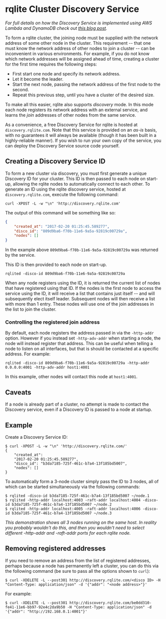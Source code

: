 # rqlite Cluster Discovery Service
_For full details on how the Discovery Service is implemented using AWS Lambda and DynamoDB check out [this blog post](http://www.philipotoole.com/building-a-cluster-discovery-service-with-aws-lambda-and-dynamodb/)._

To form a rqlite cluster, the joining node must be supplied with the network address of some other node in the cluster. This requirement -- that one must know the network address of other nodes to join a cluster -- can be inconvenient in various environments. For example, if you do not know which network addresses will be assigned ahead of time, creating a cluster for the first time requires the following steps:

 * First start one node and specify its network address.
 * Let it become the leader.
 * Start the next node, passing the network address of the first node to the second.
 * Repeat this previous step, until you have a cluster of the desired size.

To make all this easier, rqlite also supports _discovery_ mode. In this mode each node registers its network address with an external service, and learns the _join_ addresses of other nodes from the same service.

As a convenience, a free Discovery Service for rqlite is hosted at `discovery.rqlite.com`. Note that this service is provided on an _as-is_ basis, with no guarantees it will always be available (though it has been built in a highly-reliable manner). If you wish to run your own copy of the service, you can deploy the Discovery Service source code yourself.

## Creating a Discovery Service ID
To form a new cluster via discovery, you must first generate a unique Discovery ID for your cluster. This ID is then passed to each node on start-up, allowing the rqlite nodes to automatically connect to each other. To generate an ID using the rqlite discovery service, hosted at `discovery.rqlite.com`, execute the following command:
```
curl -XPOST -L -w "\n" 'http://discovery.rqlite.com'
```
The output of this command will be something like so:
```json
{
    "created_at": "2017-02-20 01:25:45.589277",
    "disco_id": "809d9ba6-f70b-11e6-9a5a-92819c00729a",
    "nodes": []
}
```
In the example above `809d9ba6-f70b-11e6-9a5a-92819c00729a` was returned by the service.

This ID is then provided to each node on start-up.
```shell
rqlited -disco-id 809d9ba6-f70b-11e6-9a5a-92819c00729a
```
When any node registers using the ID, it is returned the current list of nodes that have registered using that ID. If the nodes is the first node to access the service using the ID, it will receive a list that contains just itself -- and will subsequently elect itself leader. Subsequent nodes will then receive a list with more than 1 entry. These nodes will use one of the join addresses in the list to join the cluster.

### Controlling the registered join address
By default, each node registers the address passed in via the `-http-addr` option. However if you instead set `-http-adv-addr` when starting a node, the node will instead register that address. This can be useful when telling a node to listen on all interfaces, but that is should be contacted at a specific address. For example:
```shell
rqlited -disco-id 809d9ba6-f70b-11e6-9a5a-92819c00729a -http-addr 0.0.0.0:4001 -http-adv-addr host1:4001
```
In this example, other nodes will contact this node at `host1:4001`.

## Caveats
If a node is already part of a cluster, no attempt is made to contact the Discovery service, even if a Discovery ID is passed to a node at startup.

## Example
Create a Discovery Service ID:
```shell
$ curl -XPOST -L -w "\n" 'http://discovery.rqlite.com/'
{
    "created_at":
    "2017-02-20 01:25:45.589277",
    "disco_id": "b3da7185-725f-461c-b7a4-13f185bd5007",
    "nodes": []
}
```
To automatically form a 3-node cluster simply pass the ID to 3 nodes, all of which can be started simultaneously via the following commands:
```shell
$ rqlited -disco-id b3da7185-725f-461c-b7a4-13f185bd5007 ~/node.1
$ rqlited -http-addr localhost:4003 -raft-addr localhost:4004 -disco-id b3da7185-725f-461c-b7a4-13f185bd5007 ~/node.2
$ rqlited -http-addr localhost:4005 -raft-addr localhost:4006 -disco-id b3da7185-725f-461c-b7a4-13f185bd5007 ~/node.3
```
_This demonstration shows all 3 nodes running on the same host. In reality you probably wouldn't do this, and then you wouldn't need to select different -http-addr and -raft-addr ports for each rqlite node._

## Removing registered addresses
If you need to remove an address from the list of registered addresses, perhaps because a node has permanently left a cluster, you can do this via the following command (be sure to pass all the options shown to `curl`):
```shell
$ curl -XDELETE -L --post301 http://discovery.rqlite.com/<disco ID> -H "Content-Type: application/json" -d '{"addr": "<node address>"}'
```
For example:
```shell
$ curl -XDELETE -L --post301 http://discovery.rqlite.com/be0dd310-fe41-11e6-bb97-92e4c2da9b50 -H "Content-Type: application/json" -d '{"addr": "http://192.168.0.1:4001"}'
```
